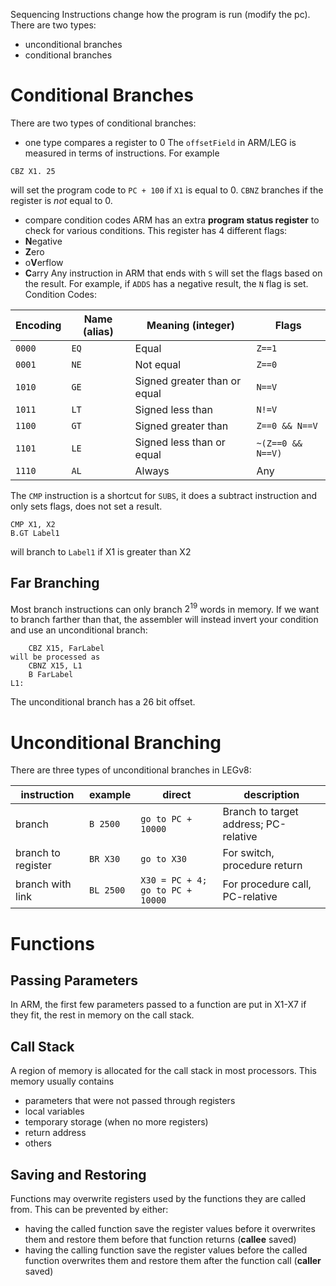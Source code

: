 Sequencing Instructions change how the program is run (modify the pc). There are two types:
- unconditional branches
- conditional branches
# Conditional Branches
There are two types of conditional branches:
- one type compares a register to 0
The `offsetField` in ARM/LEG is measured in terms of instructions. For example
```armasm
CBZ X1. 25
```
will set the program code to `PC + 100` if `X1` is equal to 0. `CBNZ` branches if the register is *not* equal to 0.
- compare condition codes
ARM has an extra **program status register** to check for various conditions. This register has 4 different flags:
- **N**egative
- **Z**ero
- o**V**erflow
- **C**arry
Any instruction in ARM that ends with `S` will set the flags based on the result. For example, if `ADDS` has a negative result, the `N` flag is set. Condition Codes:

|Encoding|Name (alias)|Meaning (integer)|Flags|
|---|---|---|---|
|`0000`|`EQ`|Equal|`Z==1`|
|`0001`|`NE`|Not equal|`Z==0`|
|`1010`|`GE`|Signed greater than or equal|`N==V`|
|`1011`|`LT`|Signed less than|`N!=V`|
|`1100`|`GT`|Signed greater than|`Z==0 && N==V`|
|`1101`|`LE`|Signed less than or equal|`~(Z==0 && N==V)`|
|`1110`|`AL`|Always|Any|

The `CMP` instruction is a shortcut for `SUBS`, it does a subtract instruction and only sets flags, does not set a result.
```armasm
CMP X1, X2
B.GT Label1
```
will branch to `Label1` if X1 is greater than X2
## Far Branching
Most branch instructions can only branch $2^{19}$ words in memory. If we want to branch farther than that, the assembler will instead invert your condition and use an unconditional branch:
```armasm
	CBZ X15, FarLabel
will be processed as
	CBNZ X15, L1
	B FarLabel
L1:
```
The unconditional branch has a 26 bit offset.
# Unconditional Branching
There are three types of unconditional branches in LEGv8:

|instruction|example|direct|description|
|---|---|---|---|
|branch|`B 2500`|`go to PC + 10000`|Branch to target address; PC-relative|
|branch to register|`BR X30`|`go to X30`|For switch, procedure return|
|branch with link|`BL 2500`|`X30 = PC + 4; go to PC + 10000`|For procedure call, PC-relative|

# Functions
## Passing Parameters
In ARM, the first few parameters passed to a function are put in X1-X7 if they fit, the rest in memory on the call stack.
## Call Stack
A region of memory is allocated for the call stack in most processors. This memory usually contains
- parameters that were not passed through registers
- local variables
- temporary storage (when no more registers)
- return address
- others
## Saving and Restoring
Functions may overwrite registers used by the functions they are called from. This can be prevented by either:
- having the called function save the register values before it overwrites them and restore them before that function returns (**callee** saved)
- having the calling function save the register values before the called function overwrites them and restore them after the function call (**caller** saved)